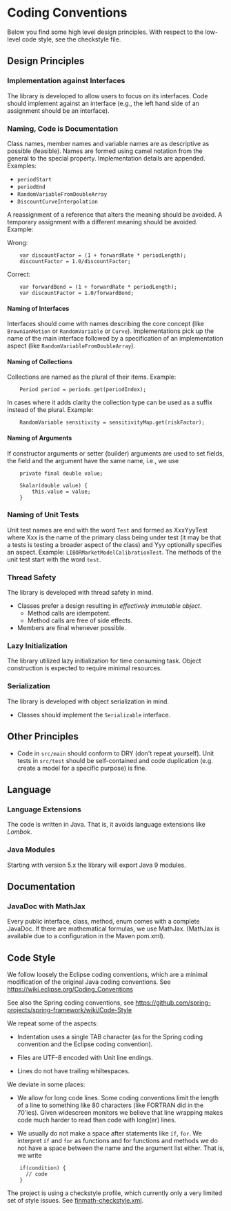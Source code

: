 # Coding Conventions


Below you find some high level design principles. With respect to the low-level code style, see the checkstyle file.


## Design Principles


### Implementation against Interfaces

The library is developed to allow users to focus on its interfaces. Code should implement against an interface (e.g., the left hand side of an assignment should be an interface).


### Naming, Code is Documentation

Class names, member names and variable names are as descriptive as possible (feasible).
Names are formed using camel notation from the general to the special property. Implementation
details are appended. Examples:

  - `periodStart`
  - `periodEnd`
  - `RandomVariableFromDoubleArray`
  - `DiscountCurveInterpolation`

A reassignment of a reference that alters the meaning should be avoided. A temporary assignment with a different meaning should be avoided. Example:

Wrong:

```
	var discountFactor = (1 + forwardRate * periodLength);
	discountFactor = 1.0/discountFactor;
```

Correct:

```
	var forwardBond = (1 + forwardRate * periodLength);
	var discountFactor = 1.0/forwardBond;
```


#### Naming of Interfaces

Interfaces should come with names describing the core concept (like `BrownianMotion`  or `RandomVariable` or `Curve`). Implementations pick up the name of the main interface followed by a specification of an implementation aspect (like `RandomVariableFromDoubleArray`).


#### Naming of Collections

Collections are named as the plural of their items. Example:

```
	Period period = periods.get(periodIndex);
```

In cases where it adds clarity the collection type can be used as a suffix instead of the plural. Example:

```
	RandomVariable sensitivity = sensitivityMap.get(riskFactor);
```

#### Naming of Arguments

If constructor arguments or setter (builder) arguments are used to set fields, the field and the argument have the same name, i.e., we use

```
	private final double value;
	
	Skalar(double value) {
		this.value = value;
	}
```


### Naming of Unit Tests

Unit test names are end with the word `Test` and formed as XxxYyyTest where Xxx is the name of the primary class being under test (it may be that a tests is testing a broader aspect of the class) and Yyy optionally specifies an aspect. Example: `LIBORMarketModelCalibrationTest`. The methods of the unit test start with the word `test`.



### Thread Safety

The library is developed with thread safety in mind.

-   Classes prefer a design resulting in *effectively immutable object*.
    -   Method calls are idempotent.
    -   Method calls are free of side effects.
-   Members are final whenever possible.



### Lazy Initialization

The library utilized lazy initialization for time consuming task. Object construction is expected to require minimal resources.



### Serialization

The library is developed with object serialization in mind.

-   Classes should implement the `Serializable` interface.


## Other Principles

- Code in `src/main` should conform to DRY (don't repeat yourself). Unit tests in `src/test` should be self-contained and code duplication (e.g. create a model for a specific purpose) is fine.


## Language

### Language Extensions
 
The code is written in Java. That is, it avoids language extensions like *Lombok*.


### Java Modules

Starting with version 5.x the library will export Java 9 modules.


## Documentation

### JavaDoc with MathJax

Every public interface, class, method, enum comes with a complete JavaDoc. If there are mathematical formulas, we use MathJax. (MathJax is available due to a configuration in the Maven pom.xml).


## Code Style

We follow loosely the Eclipse coding conventions, which are a minimal modification of the original Java coding conventions. See https://wiki.eclipse.org/Coding_Conventions

See also the Spring coding conventions, see https://github.com/spring-projects/spring-framework/wiki/Code-Style

We repeat some of the aspects:

-   Indentation uses a single TAB character (as for the Spring coding convention and the Eclipse coding convention).

-   Files are UTF-8 encoded with Unit line endings.

-	Lines do not have trailing whiltespaces.



We deviate in some places:

-   We allow for long code lines. Some coding conventions limit the length of a line to something like 80 characters (like FORTRAN did in the 70'ies). Given widescreen monitors we believe that line wrapping makes code much harder to read than code with long(er) lines.

-   We usually do not make a space after statements like `íf`, `for`. We interpret `íf` and `for` as functions and for functions and methods we do not have a space between the name and the argument list either. That is, we write

```
    if(condition) {
      // code
    }
```

The project is using a checkstyle profile, which currently only a very limited set 
of style issues. See [finmath-checkstyle.xml](https://github.com/finmath/finmath-lib/blob/master/finmath-checkstyle.xml).


